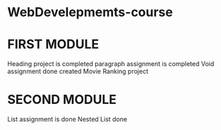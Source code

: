 # WebDevelepmemts-course
# FIRST MODULE
 Heading project is completed
 paragraph assignment is completed 
 Void assignment done
 created Movie Ranking project 

# SECOND MODULE
List assignment is done
Nested List done

